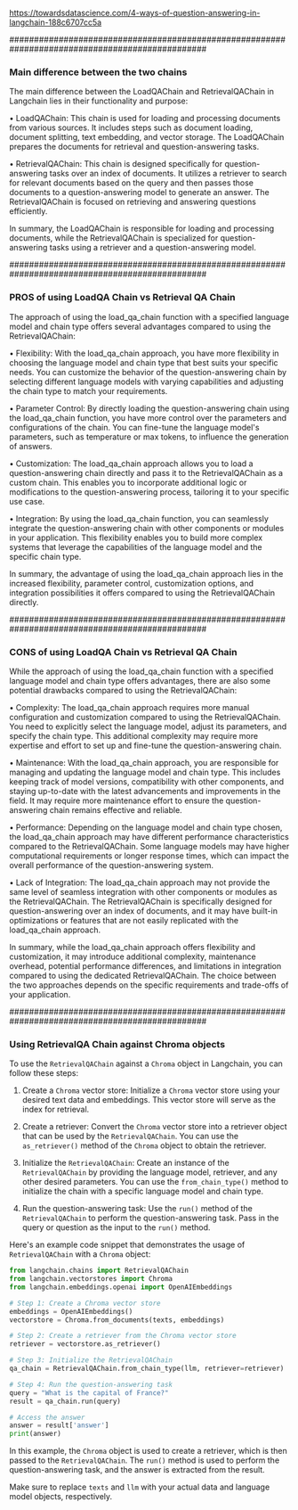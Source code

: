 https://towardsdatascience.com/4-ways-of-question-answering-in-langchain-188c6707cc5a



################################################################################################
### Main difference between the two chains

The main difference between the LoadQAChain and RetrievalQAChain in Langchain lies in their functionality and purpose:

• LoadQAChain: This chain is used for loading and processing documents from various sources. It includes steps such as document loading, document splitting, text embedding, and vector storage. The LoadQAChain prepares the documents for retrieval and question-answering tasks.

• RetrievalQAChain: This chain is designed specifically for question-answering tasks over an index of documents. It utilizes a retriever to search for relevant documents based on the query and then passes those documents to a question-answering model to generate an answer. The RetrievalQAChain is focused on retrieving and answering questions efficiently.

In summary, the LoadQAChain is responsible for loading and processing documents, while the RetrievalQAChain is specialized for question-answering tasks using a retriever and a question-answering model.








################################################################################################
### PROS of using LoadQA Chain vs Retrieval QA Chain

The approach of using the load_qa_chain function with a specified language model and chain type offers several advantages compared to using the RetrievalQAChain:

• Flexibility: With the load_qa_chain approach, you have more flexibility in choosing the language model and chain type that best suits your specific needs. You can customize the behavior of the question-answering chain by selecting different language models with varying capabilities and adjusting the chain type to match your requirements.

• Parameter Control: By directly loading the question-answering chain using the load_qa_chain function, you have more control over the parameters and configurations of the chain. You can fine-tune the language model's parameters, such as temperature or max tokens, to influence the generation of answers.

• Customization: The load_qa_chain approach allows you to load a question-answering chain directly and pass it to the RetrievalQAChain as a custom chain. This enables you to incorporate additional logic or modifications to the question-answering process, tailoring it to your specific use case.

• Integration: By using the load_qa_chain function, you can seamlessly integrate the question-answering chain with other components or modules in your application. This flexibility enables you to build more complex systems that leverage the capabilities of the language model and the specific chain type.


In summary, the advantage of using the load_qa_chain approach lies in the increased flexibility, parameter control, customization options, and integration possibilities it offers compared to using the RetrievalQAChain directly.



################################################################################################
### CONS of using LoadQA Chain vs Retrieval QA Chain

While the approach of using the load_qa_chain function with a specified language model and chain type offers advantages, there are also some potential drawbacks compared to using the RetrievalQAChain:

• Complexity: The load_qa_chain approach requires more manual configuration and customization compared to using the RetrievalQAChain. You need to explicitly select the language model, adjust its parameters, and specify the chain type. This additional complexity may require more expertise and effort to set up and fine-tune the question-answering chain.

• Maintenance: With the load_qa_chain approach, you are responsible for managing and updating the language model and chain type. This includes keeping track of model versions, compatibility with other components, and staying up-to-date with the latest advancements and improvements in the field. It may require more maintenance effort to ensure the question-answering chain remains effective and reliable.

• Performance: Depending on the language model and chain type chosen, the load_qa_chain approach may have different performance characteristics compared to the RetrievalQAChain. Some language models may have higher computational requirements or longer response times, which can impact the overall performance of the question-answering system.

• Lack of Integration: The load_qa_chain approach may not provide the same level of seamless integration with other components or modules as the RetrievalQAChain. The RetrievalQAChain is specifically designed for question-answering over an index of documents, and it may have built-in optimizations or features that are not easily replicated with the load_qa_chain approach.


In summary, while the load_qa_chain approach offers flexibility and customization, it may introduce additional complexity, maintenance overhead, potential performance differences, and limitations in integration compared to using the dedicated RetrievalQAChain. The choice between the two approaches depends on the specific requirements and trade-offs of your application.





################################################################################################
### Using RetrievalQA Chain against Chroma objects
To use the `RetrievalQAChain` against a `Chroma` object in Langchain, you can follow these steps:

1. Create a `Chroma` vector store: Initialize a `Chroma` vector store using your desired text data and embeddings. This vector store will serve as the index for retrieval.

2. Create a retriever: Convert the `Chroma` vector store into a retriever object that can be used by the `RetrievalQAChain`. You can use the `as_retriever()` method of the `Chroma` object to obtain the retriever.

3. Initialize the `RetrievalQAChain`: Create an instance of the `RetrievalQAChain` by providing the language model, retriever, and any other desired parameters. You can use the `from_chain_type()` method to initialize the chain with a specific language model and chain type.

4. Run the question-answering task: Use the `run()` method of the `RetrievalQAChain` to perform the question-answering task. Pass in the query or question as the input to the `run()` method.

Here's an example code snippet that demonstrates the usage of `RetrievalQAChain` with a `Chroma` object:

```python
from langchain.chains import RetrievalQAChain
from langchain.vectorstores import Chroma
from langchain.embeddings.openai import OpenAIEmbeddings

# Step 1: Create a Chroma vector store
embeddings = OpenAIEmbeddings()
vectorstore = Chroma.from_documents(texts, embeddings)

# Step 2: Create a retriever from the Chroma vector store
retriever = vectorstore.as_retriever()

# Step 3: Initialize the RetrievalQAChain
qa_chain = RetrievalQAChain.from_chain_type(llm, retriever=retriever)

# Step 4: Run the question-answering task
query = "What is the capital of France?"
result = qa_chain.run(query)

# Access the answer
answer = result['answer']
print(answer)
```

In this example, the `Chroma` object is used to create a retriever, which is then passed to the `RetrievalQAChain`. The `run()` method is used to perform the question-answering task, and the answer is extracted from the result.

Make sure to replace `texts` and `llm` with your actual data and language model objects, respectively.